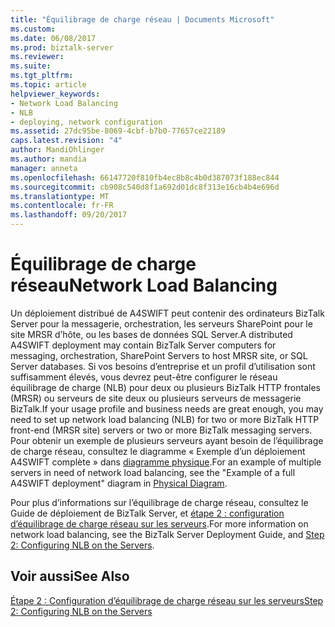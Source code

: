 ```yaml
---
title: "Équilibrage de charge réseau | Documents Microsoft"
ms.custom: 
ms.date: 06/08/2017
ms.prod: biztalk-server
ms.reviewer: 
ms.suite: 
ms.tgt_pltfrm: 
ms.topic: article
helpviewer_keywords:
- Network Load Balancing
- NLB
- deploying, network configuration
ms.assetid: 27dc95be-8069-4cbf-b7b0-77657ce22189
caps.latest.revision: "4"
author: MandiOhlinger
ms.author: mandia
manager: anneta
ms.openlocfilehash: 66147720f810fb4ec8b8c4b0d387073f188ec844
ms.sourcegitcommit: cb908c540d8f1a692d01dc8f313e16cb4b4e696d
ms.translationtype: MT
ms.contentlocale: fr-FR
ms.lasthandoff: 09/20/2017
---
```

# <a name="network-load-balancing"></a><span data-ttu-id="528fd-102">Équilibrage de charge réseau</span><span class="sxs-lookup"><span data-stu-id="528fd-102">Network Load Balancing</span></span>
<span data-ttu-id="528fd-103">Un déploiement distribué de A4SWIFT peut contenir des ordinateurs BizTalk Server pour la messagerie, orchestration, les serveurs SharePoint pour le site MRSR d’hôte, ou les bases de données SQL Server.</span><span class="sxs-lookup"><span data-stu-id="528fd-103">A distributed A4SWIFT deployment may contain BizTalk Server computers for messaging, orchestration, SharePoint Servers to host MRSR site, or SQL Server databases.</span></span> <span data-ttu-id="528fd-104">Si vos besoins d’entreprise et un profil d’utilisation sont suffisamment élevés, vous devrez peut-être configurer le réseau équilibrage de charge (NLB) pour deux ou plusieurs BizTalk HTTP frontales (MRSR) ou serveurs de site deux ou plusieurs serveurs de messagerie BizTalk.</span><span class="sxs-lookup"><span data-stu-id="528fd-104">If your usage profile and business needs are great enough, you may need to set up network load balancing (NLB) for two or more BizTalk HTTP front-end (MRSR site) servers or two or more BizTalk messaging servers.</span></span> <span data-ttu-id="528fd-105">Pour obtenir un exemple de plusieurs serveurs ayant besoin de l’équilibrage de charge réseau, consultez le diagramme « Exemple d’un déploiement A4SWIFT complète » dans [diagramme physique](../../adapters-and-accelerators/accelerator-swift/physical-diagram.md).</span><span class="sxs-lookup"><span data-stu-id="528fd-105">For an example of multiple servers in need of network load balancing, see the "Example of a full A4SWIFT deployment" diagram in [Physical Diagram](../../adapters-and-accelerators/accelerator-swift/physical-diagram.md).</span></span>  
  
 <span data-ttu-id="528fd-106">Pour plus d’informations sur l’équilibrage de charge réseau, consultez le Guide de déploiement de BizTalk Server, et [étape 2 : configuration d’équilibrage de charge réseau sur les serveurs](../../adapters-and-accelerators/accelerator-swift/step-2-configuring-nlb-on-the-servers.md).</span><span class="sxs-lookup"><span data-stu-id="528fd-106">For more information on network load balancing, see the BizTalk Server Deployment Guide, and [Step 2: Configuring NLB on the Servers](../../adapters-and-accelerators/accelerator-swift/step-2-configuring-nlb-on-the-servers.md).</span></span>  
  
## <a name="see-also"></a><span data-ttu-id="528fd-107">Voir aussi</span><span class="sxs-lookup"><span data-stu-id="528fd-107">See Also</span></span>  
 [<span data-ttu-id="528fd-108">Étape 2 : Configuration d’équilibrage de charge réseau sur les serveurs</span><span class="sxs-lookup"><span data-stu-id="528fd-108">Step 2: Configuring NLB on the Servers</span></span>](../../adapters-and-accelerators/accelerator-swift/step-2-configuring-nlb-on-the-servers.md)